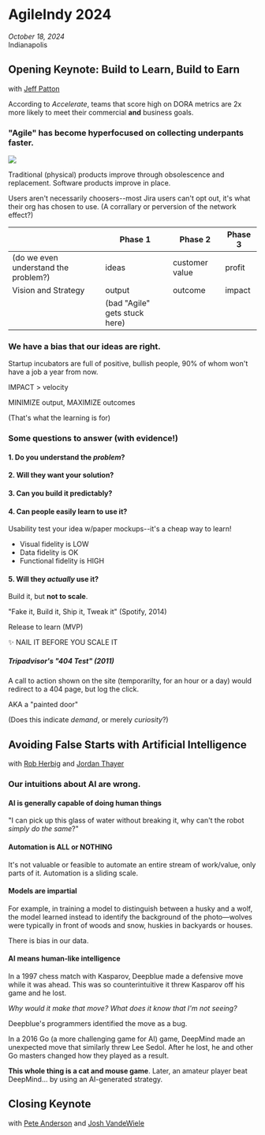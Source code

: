 # AgileIndy 2024
*October 18, 2024*  
Indianapolis

## Opening Keynote: Build to Learn, Build to Earn

with [Jeff Patton](https://twitter.com/jeffpatton)

According to *Accelerate*, teams that score high on DORA metrics are 2x more likely to meet their commercial **and** business goals.

### "Agile" has become hyperfocused on collecting underpants faster.

![](https://cdn-images-1.medium.com/v2/resize:fit:1200/1*oaJlY6rLTVKnCCwrjCItMA.jpeg)

Traditional (physical) products improve through obsolescence and replacement. Software products improve in place.

Users aren't necessarily choosers--most Jira users can't opt out, it's what their org has chosen to use. (A corrallary or perversion of the network effect?)

|                                      | Phase 1                       | Phase 2        | Phase 3 |
|--------------------------------------|-------------------------------|----------------|---------|
| (do we even understand the problem?) | ideas                         | customer value | profit  |
| Vision and Strategy                  | output                        | outcome        | impact  |
|                                      | (bad "Agile" gets stuck here) |                |         |

### We have a bias that our ideas are right.

Startup incubators are full of positive, bullish people, 90% of whom won't have a job a year from now.

IMPACT > velocity

MINIMIZE output, MAXIMIZE outcomes

(That's what the learning is for)

### Some questions to answer (with evidence!)

#### 1. Do you understand the *problem*?
#### 2. Will they want your solution?
#### 3. Can you build it predictably?
#### 4. Can people easily learn to use it?

Usability test your idea w/paper mockups--it's a cheap way to learn!

+ Visual fidelity is LOW
+ Data fidelity is OK
+ Functional fidelity is HIGH


#### 5. Will they *actually* use it?

Build it, but **not to scale**.

"Fake it, Build it, Ship it, Tweak it" (Spotify, 2014)

Release to learn (MVP)

✨ NAIL IT BEFORE YOU SCALE IT

##### Tripadvisor's "404 Test" (2011)

A call to action shown on the site (temporarilty, for an hour or a day) would redirect to a 404 page, but log the click.

AKA a "painted door"

(Does this indicate *demand*, or merely *curiosity*?)

## Avoiding False Starts with Artificial Intelligence

with [Rob Herbig](https://linkedin.com/in/RobertHerbig) and [Jordan Thayer](https://www.linkedin.com/in/jordan-seabass-thayer/)

### Our intuitions about AI are wrong.

#### AI is generally capable of doing human things 

"I can pick up this glass of water without breaking it, why can't the robot *simply do the same*?"

#### Automation is ALL or NOTHING 

It's not valuable or feasible to automate an entire stream of work/value, only parts of it. Automation is a sliding scale.

#### Models are impartial

For example, in training a model to distinguish between a husky and a wolf, the model learned instead to identify the background of the photo&mdash;wolves were typically in front of woods and snow, huskies in backyards or houses.

There is bias in our data.

#### AI means human-like intelligence

In a 1997 chess match with Kasparov, Deepblue made a defensive move while it was ahead. This was so counterintuitive it threw Kasparov off his game and he lost. 

*Why would it make that move? What does it know that I'm not seeing?*

Deepblue's programmers identified the move as a bug.

In a 2016 Go (a more challenging game for AI) game, DeepMind made an unexpected move that similarly threw Lee Sedol. After he lost, he and other Go masters changed how they played as a result.

**This whole thing is a cat and mouse game**. Later, an amateur player beat DeepMind... by using an AI-generated strategy.

## Closing Keynote

with [Pete Anderson](https://www.linkedin.com/in/pete-anderson-product/) and [Josh VandeWiele](https://www.linkedin.com/in/joshvande/)

